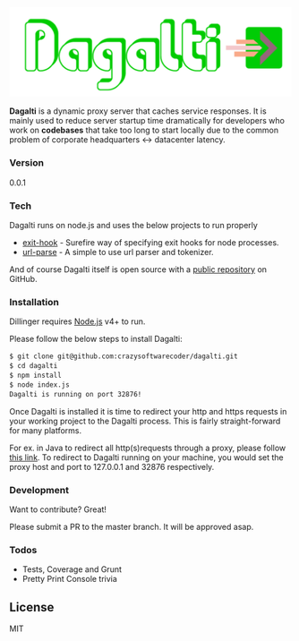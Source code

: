 ![alt tag](https://raw.githubusercontent.com/crazysoftwarecoder/dagalti/master/images/Dagalti.png)

**Dagalti** is a dynamic proxy server that caches service responses. It is mainly used to reduce server startup time dramatically for developers who work on **codebases** that take too long to start locally due to the common problem of corporate headquarters <-> datacenter latency.

### Version
0.0.1

### Tech

Dagalti runs on node.js and uses the below projects to run properly

* [exit-hook] - Surefire way of specifying exit hooks for node processes.
* [url-parse] - A simple to use url parser and tokenizer.

And of course Dagalti itself is open source with a [public repository]
 on GitHub.

### Installation

Dillinger requires [Node.js](https://nodejs.org/) v4+ to run.

Please follow the below steps to install Dagalti:

```sh
$ git clone git@github.com:crazysoftwarecoder/dagalti.git
$ cd dagalti
$ npm install
$ node index.js
Dagalti is running on port 32876!
```

Once Dagalti is installed it is time to redirect your http and https requests in your working project to the Dagalti process. This is fairly straight-forward for many platforms. 

For ex. in Java to redirect all http(s)requests through a proxy, please follow [this link]. To redirect to Dagalti running on your machine, you would set the proxy host and port to 127.0.0.1 and 32876 respectively.

### Development

Want to contribute? Great!

Please submit a PR to the master branch. It will be approved asap.

### Todos

 - Tests, Coverage and Grunt
 - Pretty Print Console trivia

License
----

MIT


[//]: # (These are reference links used in the body of this note and get stripped out when the markdown processor does its job. There is no need to format nicely because it shouldn't be seen. Thanks SO - http://stackoverflow.com/questions/4823468/store-comments-in-markdown-syntax)


   [exit-hook]: <https://www.npmjs.com/package/exit-hook>
   [public repository]: <https://github.com/crazysoftwarecoder/dagalti>
   [url-parse]: <https://www.npmjs.com/package/url-parse>
   [this link]: <http://stackoverflow.com/questions/120797/how-do-i-set-the-proxy-to-be-used-by-the-jvm>

